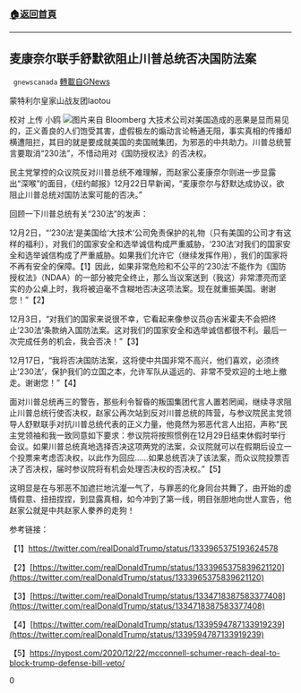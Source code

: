 ###  [:house:返回首頁](https://github.com/ourhimalayas/txt)
---

## 麦康奈尔联手舒默欲阻止川普总统否决国防法案
` gnewscanada` [轉載自GNews](https://gnews.org/zh-hans/676635/)

蒙特利尔皇家山战友团laotou

校对 上传 小鸥
![]()![](https://gnews-media-offload.s3.amazonaws.com/wp-content/uploads/2020/12/22172813/s-4.jpg)图片来自 Bloomberg
大技术公司对美国造成的恶果是显而易见的，正义善良的人们饱受其害，虚假极左的煽动言论畅通无阻，事实真相的传播却横遭阻拦，其目的就是要成就美国的卖国贼集团，为邪恶的中共助力。川普总统誓言要取消“230法”，不惜动用对《国防授权法》的否决权。

民主党掌控的众议院反对川普总统不难理解，而赵家公麦康奈尔则进一步显露出“深喉”的面目，《纽约邮报》12月22日早新闻，“麦康奈尔与舒默达成协议，欲阻止川普总统对国防法案可能的否决。”

回顾一下川普总统有关“230法”的发声：

12月2日，“‘230法‘是美国给‘大技术’公司免责保护的礼物（只有美国的公司才有这样的福利），对我们的国家安全和选举诚信构成严重威胁，‘230法’对我们的国家安全和选举诚信构成了严重威胁。如果我们允许它（继续发挥作用），我们的国家将不再有安全的保障。【1】因此，如果非常危险和不公平的‘230法’不能作为《国防授权法》（NDAA）的一部分被完全终止，那么当议案送到（我这）非常漂亮而坚实的办公桌上时，我将被迫毫不含糊地否决这项法案。现在就重振美国。谢谢您！”【2】

12月3日，“对我们的国家来说很不幸，它看起来像参议员@吉米霍夫不会把终止‘230法’条款纳入国防法案。这对我们的国家安全和选举诚信都很不利。最后一次完成任务的机会，我会否决！”【3】

12月17日，“我将否决国防法案，这将使中共国非常不高兴，他们喜欢，必须终止‘230法’，保护我们的立国之本，允许军队从遥远的、非常不受欢迎的土地上撤走。谢谢您！”【4】

面对川普总统再三的警告，那些利令智昏的叛国集团代言人置若罔闻，继续寻求阻止川普总统行使否决权，赵家公再次站到反对川普总统的阵营，与参议院民主党领导人舒默联手对抗川普总统代表的正义力量，他竟然为邪恶代言人出招，声称“民主党领袖和我一致同意如下要求：参议院将按照惯例在12月29日结束休假时举行会议。如果川普总统真地选择否决这项两党的法案，众议院就可以在假期后设立一个投票来考虑否决权，以此作为回应……如果总统否决了该法案，而众议院投票否决了否决权，届时参议院将有机会处理否决权的否决权。”【5】

这明显是在与邪恶不加遮拦地沆瀣一气了，与罪恶的化身同台共舞了，由开始的虚情假意、扭扭捏捏，到显露真相，如今冲到了第一线，明目张胆地向世人宣告，他赵家公就是中共赵家人豢养的走狗！

参考链接：

【1】https://twitter.com/realDonaldTrump/status/1333965375193624578

【2】[https://twitter.com/realDonaldTrump/status/1333965375839621120](https://twitter.com/realDonaldTrump/status/1333965375839621120)

【3】[https://twitter.com/realDonaldTrump/status/1334718387583377408](https://twitter.com/realDonaldTrump/status/1334718387583377408)

【4】[https://twitter.com/realDonaldTrump/status/1339594787133919239](https://twitter.com/realDonaldTrump/status/1339594787133919239)

【5】https://nypost.com/2020/12/22/mcconnell-schumer-reach-deal-to-block-trump-defense-bill-veto/

0
